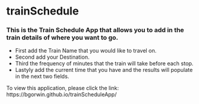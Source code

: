 # trainSchedule

<h3>This is the Train Schedule App that allows you to add in the train details of where you want to go.</h3>

<ul>
  <li>First add the Train Name that you would like to travel on.</li>
  <li>Second add your Destination.</li>
  <li>Third the frequency of minutes that the train will take before each stop.</li>
  <li>Lastyly add the current time that you have and the results will populate in the next two fields.</li>
</ul>

<p>To view this application, please click the link: https://bgorwin.github.io/trainScheduleApp/  </p>


